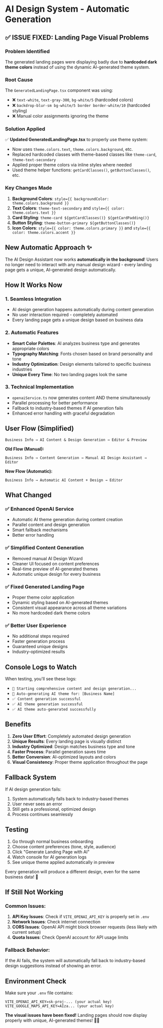 # AI Design System - Automatic Generation

## ✅ **ISSUE FIXED: Landing Page Visual Problems**

### **Problem Identified**
The generated landing pages were displaying badly due to **hardcoded dark theme colors** instead of using the dynamic AI-generated theme system.

### **Root Cause**
The `GeneratedLandingPage.tsx` component was using:
- ❌ `text-white`, `text-gray-300`, `bg-white/5` (hardcoded colors)
- ❌ `backdrop-blur-sm bg-white/5 border border-white/10` (hardcoded styling)
- ❌ Manual color assignments ignoring the theme

### **Solution Applied**
✅ **Updated GeneratedLandingPage.tsx** to properly use theme system:
- Now uses `theme.colors.text`, `theme.colors.background`, etc.
- Replaced hardcoded classes with theme-based classes like `theme-card`, `theme-text-secondary`
- Applied proper theme colors via inline styles where needed
- Used theme helper functions: `getCardClasses()`, `getButtonClasses()`, etc.

### **Key Changes Made**

1. **Background Colors**: `style={{ backgroundColor: theme.colors.background }}`
2. **Text Colors**: `theme-text-secondary` and `style={{ color: theme.colors.text }}`
3. **Card Styling**: `theme-card ${getCardClasses()} ${getCardPadding()}`
4. **Button Styling**: `theme-button-primary ${getButtonClasses()}`
5. **Icon Colors**: `style={{ color: theme.colors.primary }}` and `style={{ color: theme.colors.accent }}`

## New Automatic Approach ✨

The AI Design Assistant now works **automatically in the background**! Users no longer need to interact with any manual design wizard - every landing page gets a unique, AI-generated design automatically.

## How It Works Now

### 1. **Seamless Integration**
- AI design generation happens automatically during content generation
- No user interaction required - completely automated
- Every landing page gets a unique design based on business data

### 2. **Automatic Features**
- **Smart Color Palettes**: AI analyzes business type and generates appropriate colors
- **Typography Matching**: Fonts chosen based on brand personality and tone
- **Industry Optimization**: Design elements tailored to specific business industries
- **Unique Every Time**: No two landing pages look the same

### 3. **Technical Implementation**
- `openaiService.ts` now generates content AND theme simultaneously
- Parallel processing for better performance
- Fallback to industry-based themes if AI generation fails
- Enhanced error handling with graceful degradation

## User Flow (Simplified)

```
Business Info → AI Content & Design Generation → Editor & Preview
```

**Old Flow (Manual):**
```
Business Info → Content Generation → Manual AI Design Assistant → Editor
```

**New Flow (Automatic):**
```
Business Info → Automatic AI Content + Design → Editor
```

## What Changed

### ✅ **Enhanced OpenAI Service**
- Automatic AI theme generation during content creation
- Parallel content and design generation
- Smart fallback mechanisms
- Better error handling

### ✅ **Simplified Content Generation**
- Removed manual AI Design Wizard
- Cleaner UI focused on content preferences
- Real-time preview of AI-generated themes
- Automatic unique design for every business

### ✅ **Fixed Generated Landing Page**
- Proper theme color application
- Dynamic styling based on AI-generated themes
- Consistent visual appearance across all theme variations
- No more hardcoded dark theme colors

### ✅ **Better User Experience**
- No additional steps required
- Faster generation process
- Guaranteed unique designs
- Industry-optimized results

## Console Logs to Watch

When testing, you'll see these logs:
- `🚀 Starting comprehensive content and design generation...`
- `🎨 Auto-generating AI theme for: [Business Name]`
- `✅ Content generation successful`
- `✅ AI theme generation successful`
- `✅ AI theme auto-generated successfully`

## Benefits

1. **Zero User Effort**: Completely automated design generation
2. **Unique Results**: Every landing page is visually distinct
3. **Industry Optimized**: Design matches business type and tone
4. **Faster Process**: Parallel generation saves time
5. **Better Conversion**: AI-optimized layouts and colors
6. **Visual Consistency**: Proper theme application throughout the page

## Fallback System

If AI design generation fails:
1. System automatically falls back to industry-based themes
2. User never sees an error
3. Still gets a professional, optimized design
4. Process continues seamlessly

## Testing

1. Go through normal business onboarding
2. Choose content preferences (tone, style, audience)
3. Click "Generate Landing Page with AI"
4. Watch console for AI generation logs
5. See unique theme applied automatically in preview

Every generation will produce a different design, even for the same business data! 🎨

## If Still Not Working

### Common Issues:
1. **API Key Issues**: Check if `VITE_OPENAI_API_KEY` is properly set in `.env`
2. **Network Issues**: Check internet connection
3. **CORS Issues**: OpenAI API might block browser requests (less likely with current setup)
4. **Quota Issues**: Check OpenAI account for API usage limits

### Fallback Behavior:
If the AI fails, the system will automatically fall back to industry-based design suggestions instead of showing an error.

## Environment Check
Make sure your `.env` file contains:
```
VITE_OPENAI_API_KEY=sk-proj-... (your actual key)
VITE_GOOGLE_MAPS_API_KEY=AIza... (your actual key)
```

**The visual issues have been fixed!** Landing pages should now display properly with unique, AI-generated themes! 🎨✨ 